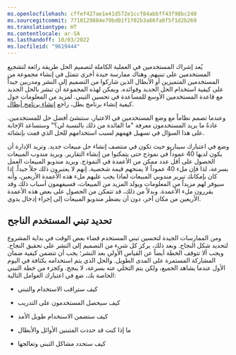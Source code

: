 ```yaml
---
ms.openlocfilehash: cffef427ae1e41d572e1ccf84abbff43f98bc240
ms.sourcegitcommit: 7710129884e79bd01f1f02b3a66fa0f5f1d2b269
ms.translationtype: HT
ms.contentlocale: ar-SA
ms.lasthandoff: 10/03/2022
ms.locfileid: "9619444"
---
```

يُعد إشراك المستخدمين في العملية الكاملة لتصميم الحل طريقة رائعة لتشجيع المستخدمين على تبنيهم. وهناك ممارسة جيدة أخرى تتمثل في إنشاء مجموعة من المستخدمين المتميزين أو الأبطال الذين شاركوا من التصميم إلى النشر ومدربين جيداً على كيفية استخدام الحل الجديد وفوائده. ويمكن لهذه المجموعة أن تبشر بالحل الجديد مع قاعدة المستخدمين الأوسع للمساعدة في تحسين التبني. لمزيد من المعلومات حول كيفية إنشاء برنامج بطل، راجع [إنشاء برنامج أبطال](/dynamics365/adoption/champions-guide/?azure-portal=true).

وعندما تصمم نظاماً مع وضع المستخدمين في الاعتبار، ستنشئ أفضل حل للمستخدمين. عادةً ما يريد المستخدمون معرفة "ما الفائدة من ذلك بالنسبة لي؟" وستساعد الإجابة على هذا السؤال في تسهيل فهمهم لسبب استخدامهم للحل الذي قمت بإنشائه.

وضع في اعتبارك سيناريو حيث تكون في منتصف إنشاء حل مبيعات جديد. وتريد الإدارة أن يكون لديها 40 عموداً في نموذج حتى يتمكنوا من إنشاء التقارير. ويريد مندوب المبيعات الحصول على أقل عدد ممكن من الأعمدة في النموذج. ويريد مندوبو المبيعات العمل بسرعة، لذا فإن ملء 40 عموداً لا يمنحهم قيمة شخصية. إنهم لا يعتبرون ذلك حلاً جيداً. إذا كان بإمكانك تبرير مندوبي المبيعات لماذا يجب عليهم ملء هذه الأعمدة الأربعين، وأنه سيوفر لهم مزيداً من المعلومات ويولد المزيد من المبيعات، فسيفهمون أسباب ذلك وقد يقررون ملء الأعمدة. وبدلاً من ذلك، قد تتمكن من الحصول على بعض هذه الأعمدة الأربعين من مكان آخر، دون أن يضطر مندوبو المبيعات إلى إجراء إدخال يدوي.

## <a name="define-successful-user-adoption"></a>تحديد تبني المستخدم الناجح

ومن الممارسات الجيدة لتحسين تبني المستخدم قضاء بعض الوقت في بداية المشروع لتحديد شكل النجاح. وبعد ذلك، يركز كل شيء من التصميم إلى النشر على تحقيق النجاح. ويجب ألا تتوقف الخطة أيضاً عن القياس الأولي بعد النشر؛ يجب أن تتضمن كيفية ضمان المشاركة المستمرة على المدى الطويل. والحل الذي يتم استخدامه بكثافة في اليوم الأول عندما يشاهد الجميع، ولكن يتم التخلي عنه بسرعة، لا ينجح. وكجزء من خطة التبني الخاصة بك، ضع في اعتبارك العوامل التالية:

-   كيف ستراقب الاستخدام والتبني

-   كيف سيحصل المستخدمون على التدريب

-   كيف ستضمن الاستخدام طويل الأمد

-   ما إذا كنت قد حددت المتبنين الأوائل والأبطال

-   كيف ستحدد مشاكل التبني وتعالجها
